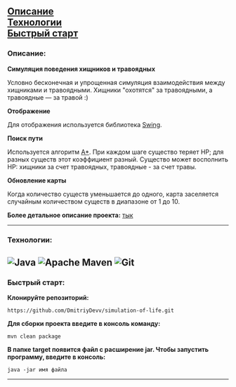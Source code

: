 <a name="description"></a>

[Описание](#description)  
[Технологии](#technologies)  
[Быстрый старт](#quickStart)
---

### Описание:

**Симуляция поведения хищников и травоядных**

Условно бесконечная и упрощенная симуляция взаимодействия между хищниками и травоядными.
Хищники "охотятся" за травоядными, а травоядные — за травой :)

**Отображение**

Для отображения используется
библиотека [Swing](https://docs.oracle.com/javase/8/docs/technotes/guides/swing/index.html).

**Поиск пути**

Используется алгоритм [A*](https://ru.wikipedia.org/wiki/A*). При каждом шаге существо теряет HP; для разных существ
этот коэффициент разный. Существо может восполнить HP: хищники за счет травоядных, травоядные - за счет травы.

**Обновление карты**

Когда количество существ уменьшается до одного, карта заселяется случайным количеством существ в диапазоне от 1 до 10.

**Более детальное описание проекта:**
[тык](https://zhukovsd.github.io/java-backend-learning-course/Projects/Simulation/)

---
<a name="technologies"></a>

### Технологии:

![Java](https://img.shields.io/badge/java-%23ED8B00.svg?style=for-the-badge&logo=openjdk&logoColor=white)
![Apache Maven](https://img.shields.io/badge/Apache%20Maven-C71A36?style=for-the-badge&logo=Apache%20Maven&logoColor=white)
![Git](https://img.shields.io/badge/git-%23F05033.svg?style=for-the-badge&logo=git&logoColor=white)
---

<a name="quickStart"></a>

### Быстрый старт:

**Клонируйте репозиторий:**

```
https://github.com/DmitriyDevv/simulation-of-life.git
```

**Для сборки проекта введите в консоль команду:**

```
mvn clean package
```

**В папке target появится файл с расширение jar.
Чтобы запустить программу, введите в консоль:**

```
java -jar имя файла
```

---